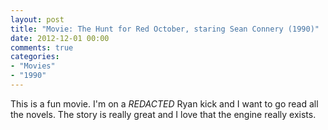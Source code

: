 ```yaml
---
layout: post
title: "Movie: The Hunt for Red October, staring Sean Connery (1990)"
date: 2012-12-01 00:00
comments: true
categories:
- "Movies"
- "1990"
---
```


This is a fun movie. I'm on a *REDACTED* Ryan kick and I want to go read
all the novels. The story is really great and I love that the
engine really exists.
